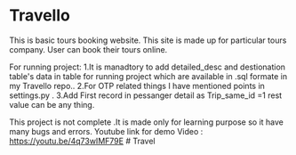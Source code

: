 # Travello
This is basic tours booking website. This site is made up for particular tours company.
User can book their tours online.

For running project:
1.It is manadtory to add detailed_desc and destionation table's data in table for running project which are available in .sql formate in my Travello repo..
2.For OTP related things I have mentioned points in settings.py .
3.Add First record in pessanger detail as Trip_same_id =1 rest value can be any thing.

This project is not complete .It is made only for learning purpose so it have many bugs and errors.
Youtube link for demo Video : https://youtu.be/4q73wIMF79E
#   T r a v e l  
 